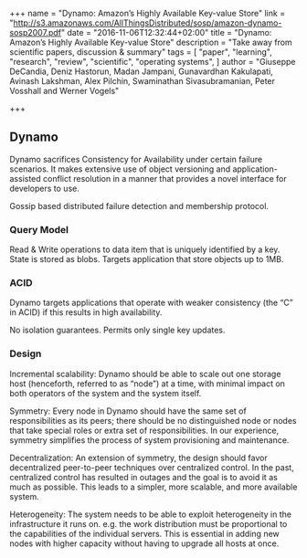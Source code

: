 +++
name = "Dynamo: Amazon’s Highly Available Key-value Store"
link = "http://s3.amazonaws.com/AllThingsDistributed/sosp/amazon-dynamo-sosp2007.pdf"
date = "2016-11-06T12:32:44+02:00"
title = "Dynamo: Amazon’s Highly Available Key-value Store"
description = "Take away from scientific papers, discussion & summary"
tags = [
  "paper",
  "learning",
  "research",
  "review",
  "scientific",
  "operating systems",
]
author = "Giuseppe DeCandia, Deniz Hastorun, Madan Jampani, Gunavardhan Kakulapati, Avinash Lakshman, Alex Pilchin, Swaminathan Sivasubramanian, Peter Vosshall and Werner Vogels"

+++ 

## Dynamo 

Dynamo sacrifices Consistency for Availability under certain failure scenarios. 
It makes extensive use of object versioning and application-assisted conflict resolution in a manner that provides a novel interface for developers to use.

Gossip based distributed failure detection and membership protocol.

### Query Model

Read & Write operations to data item that is uniquely identified by a key. 
State is stored as blobs.
Targets application that store objects up to 1MB.

### ACID

Dynamo targets applications that operate with weaker consistency (the “C” in ACID) if this results in high availability.

No isolation guarantees. Permits only single key updates.

### Design

Incremental scalability: Dynamo should be able to scale out one storage host (henceforth, referred to as “node”) at a time, 
with minimal impact on both operators of the system and the system itself.

Symmetry: Every node in Dynamo should have the same set of responsibilities as its peers; there should be no distinguished node
or nodes that take special roles or extra set of responsibilities. In our experience, symmetry simplifies the process of system
provisioning and maintenance.

Decentralization: An extension of symmetry, the design should favor decentralized peer-to-peer techniques over centralized
control. In the past, centralized control has resulted in outages and the goal is to avoid it as much as possible. This leads to a simpler,
more scalable, and more available system.

Heterogeneity: The system needs to be able to exploit heterogeneity in the infrastructure it runs on. e.g. the work
distribution must be proportional to the capabilities of the individual servers. This is essential in adding new nodes with
higher capacity without having to upgrade all hosts at once.

